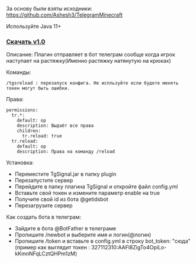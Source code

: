 За основу были взяты исходники: https://github.com/Ashesh3/TelegramMinecraft

Используйте Java 11+

<a href="https://github.com/ZeyNet/TgSignal-master/releases"><h3>Скачать v1.0</h3></a>

Описание:
Плагин отправляет в бот телеграм сообще когда игрок наступает на растяжку(Именно растяжку натянутую на крюках)

Команды:
```
/tgsreload : перезапуск конфига. Не испльзуйте если будете менять токен могут быть ошибки.
```

Права:
```
permissions:
  tr.*:
    default: op
    description: Выдаёт все права
    children:
      tr.reload: true
  tr.reload:
    default: op
    description: Права на команду /reload
```
Установка:
- Переместите TgSignal.jar в папку plugin
- Перезапустите сервер
- Перейдите в папку плагина TgSignal и откройте файл config.yml
- Вставьте свой токен и измените параметр enable на true
- Получите свой id из бота @getidsbot
- Перезагрузите сервер

Как создать бота в телеграм:
- Зайдите в бота @BotFather в телеграме
- Пропишите /newbot и выберите имя и логин(@логин)
- Пропишите /token и вставьте в config.yml в строку bot_token: "сюда" (пример как выглядит токен : 327112310:AAFl8ZigTo4OpiLo-kKmnNFqLCztQHPm1zM)
